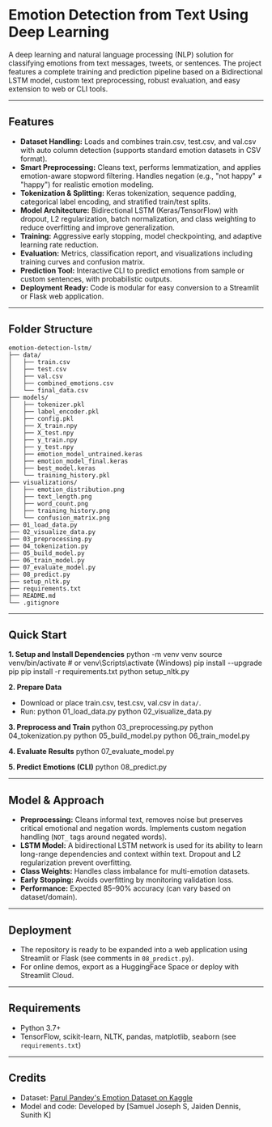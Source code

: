 # Emotion Detection from Text Using Deep Learning

A deep learning and natural language processing (NLP) solution for classifying emotions from text messages, tweets, or sentences. The project features a complete training and prediction pipeline based on a Bidirectional LSTM model, custom text preprocessing, robust evaluation, and easy extension to web or CLI tools.

---

## Features

- **Dataset Handling:** Loads and combines train.csv, test.csv, and val.csv with auto column detection (supports standard emotion datasets in CSV format).
- **Smart Preprocessing:** Cleans text, performs lemmatization, and applies emotion-aware stopword filtering. Handles negation (e.g., "not happy" ≠ "happy") for realistic emotion modeling.
- **Tokenization & Splitting:** Keras tokenization, sequence padding, categorical label encoding, and stratified train/test splits.
- **Model Architecture:** Bidirectional LSTM (Keras/TensorFlow) with dropout, L2 regularization, batch normalization, and class weighting to reduce overfitting and improve generalization.
- **Training:** Aggressive early stopping, model checkpointing, and adaptive learning rate reduction.
- **Evaluation:** Metrics, classification report, and visualizations including training curves and confusion matrix.
- **Prediction Tool:** Interactive CLI to predict emotions from sample or custom sentences, with probabilistic outputs.
- **Deployment Ready:** Code is modular for easy conversion to a Streamlit or Flask web application.

---

## Folder Structure

```plaintext
emotion-detection-lstm/
├── data/
│   ├── train.csv
│   ├── test.csv
│   ├── val.csv
│   ├── combined_emotions.csv
│   └── final_data.csv
├── models/
│   ├── tokenizer.pkl
│   ├── label_encoder.pkl
│   ├── config.pkl
│   ├── X_train.npy
│   ├── X_test.npy
│   ├── y_train.npy
│   ├── y_test.npy
│   ├── emotion_model_untrained.keras
│   ├── emotion_model_final.keras
│   ├── best_model.keras
│   └── training_history.pkl
├── visualizations/
│   ├── emotion_distribution.png
│   ├── text_length.png
│   ├── word_count.png
│   ├── training_history.png
│   └── confusion_matrix.png
├── 01_load_data.py
├── 02_visualize_data.py
├── 03_preprocessing.py
├── 04_tokenization.py
├── 05_build_model.py
├── 06_train_model.py
├── 07_evaluate_model.py
├── 08_predict.py
├── setup_nltk.py
├── requirements.txt
├── README.md
└── .gitignore

```
---

## Quick Start

**1. Setup and Install Dependencies**
python -m venv venv
source venv/bin/activate # or venv\Scripts\activate (Windows)
pip install --upgrade pip
pip install -r requirements.txt
python setup_nltk.py


**2. Prepare Data**
- Download or place train.csv, test.csv, val.csv in `data/`.
- Run:
python 01_load_data.py
python 02_visualize_data.py


**3. Preprocess and Train**
python 03_preprocessing.py
python 04_tokenization.py
python 05_build_model.py
python 06_train_model.py


**4. Evaluate Results**
python 07_evaluate_model.py


**5. Predict Emotions (CLI)**
python 08_predict.py


---

## Model & Approach

- **Preprocessing:** Cleans informal text, removes noise but preserves critical emotional and negation words. Implements custom negation handling (`NOT_` tags around negated words).
- **LSTM Model:** A bidirectional LSTM network is used for its ability to learn long-range dependencies and context within text. Dropout and L2 regularization prevent overfitting.
- **Class Weights:** Handles class imbalance for multi-emotion datasets.
- **Early Stopping:** Avoids overfitting by monitoring validation loss.
- **Performance:** Expected 85–90% accuracy (can vary based on dataset/domain).

---

## Deployment

- The repository is ready to be expanded into a web application using Streamlit or Flask (see comments in `08_predict.py`).
- For online demos, export as a HuggingFace Space or deploy with Streamlit Cloud.

---

## Requirements

- Python 3.7+
- TensorFlow, scikit-learn, NLTK, pandas, matplotlib, seaborn (see `requirements.txt`)

---

## Credits

- Dataset: [Parul Pandey's Emotion Dataset on Kaggle](https://www.kaggle.com/datasets/parulpandey/emotion-dataset)
- Model and code: Developed by [Samuel Joseph S, Jaiden Dennis, Sunith K]
